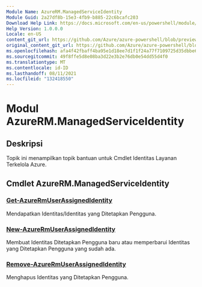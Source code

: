 ```yaml
---
Module Name: AzureRM.ManagedServiceIdentity
Module Guid: 2a27df8b-15e3-4fb9-b885-22c6bcafc203
Download Help Link: https://docs.microsoft.com/en-us/powershell/module/azurerm.managedserviceidentity
Help Version: 1.0.0.0
Locale: en-US
content_git_url: https://github.com/Azure/azure-powershell/blob/preview/src/ResourceManager/ManagedServiceIdentity/Commands.ManagedServiceIdentity/help/AzureRM.ManagedServiceIdentity.md
original_content_git_url: https://github.com/Azure/azure-powershell/blob/preview/src/ResourceManager/ManagedServiceIdentity/Commands.ManagedServiceIdentity/help/AzureRM.ManagedServiceIdentity.md
ms.openlocfilehash: afa4f42fbaff4ba95e1d18ee7d1f1f24a77f7109725d35dbbe66bd81601464c2
ms.sourcegitcommit: 49f8ffe5d8e08ba3d22e3b2e76db0e54dd55d4f0
ms.translationtype: MT
ms.contentlocale: id-ID
ms.lasthandoff: 08/11/2021
ms.locfileid: "132418550"
---
```

# Modul AzureRM.ManagedServiceIdentity
## Deskripsi
Topik ini menampilkan topik bantuan untuk Cmdlet Identitas Layanan Terkelola Azure.

## Cmdlet AzureRM.ManagedServiceIdentity
### [Get-AzureRmUserAssignedIdentity](Get-AzureRmUserAssignedIdentity.md)
Mendapatkan Identitas/Identitas yang Ditetapkan Pengguna.

### [New-AzureRmUserAssignedIdentity](New-AzureRmUserAssignedIdentity.md)
Membuat Identitas Ditetapkan Pengguna baru atau memperbarui Identitas yang Ditetapkan Pengguna yang sudah ada.

### [Remove-AzureRmUserAssignedIdentity](Remove-AzureRmUserAssignedIdentity.md)
Menghapus Identitas yang Ditetapkan Pengguna.

